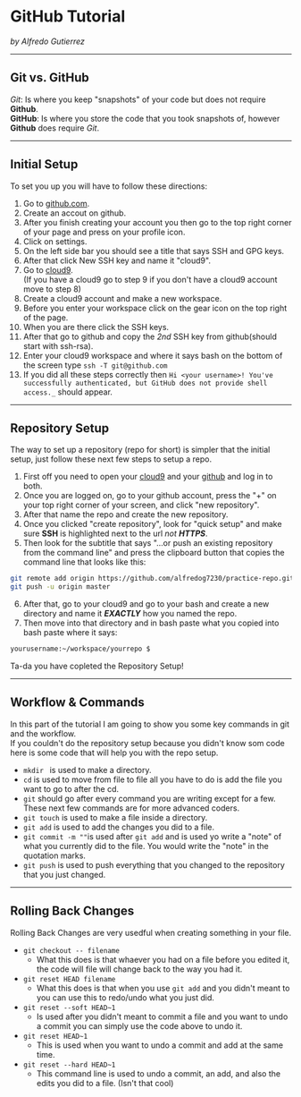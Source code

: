 # GitHub Tutorial

_by Alfredo Gutierrez_

---
## Git vs. GitHub

_Git_: Is where you keep "snapshots" of your code but does not require **Github**.   
**GitHub**: Is where you store the code that you took snapshots of, however **Github** does require _Git_.

---
## Initial Setup
To set you up you will have to follow these directions:
1. Go to [github.com](github.com).
2. Create an accout on github.
3. After you finish creating your account you then go to the top right corner of your page and press on your profile icon.
4. Click on settings.
5. On the left side bar you should see a title that says SSH and GPG keys.
6. After that click New SSH key and name it "cloud9".
7. Go to [cloud9](c9.io).   
(If you have a cloud9 go to step 9 if you don't have a cloud9 account move to step 8)
8. Create a cloud9 account and make a new workspace.
9. Before you enter your workspace click on the gear icon on the top right of the page.
10. When you are there click the SSH keys.
11. After that go to github and copy the _2nd_ SSH key from github(should start with ssh-rsa).
12. Enter your cloud9 workspace and where it says bash on the bottom of the screen type `ssh -T git@github.com`
13. If you did all these steps correctly then ```Hi <your username>! You've successfully authenticated, but GitHub does not provide shell access._``` should appear.
 
---
## Repository Setup

The way to set up a repository (repo for short) is simpler that the initial setup, just follow these next few steps to setup a repo.   
1. First off you need to open your [cloud9](c9.io) and your [github](github.com) and log in to both.     
2. Once you are logged on, go to your github account, press the "+" on your top right corner of your screen, and click "new repository".       
3. After that name the repo and create the new repository.     
4. Once you clicked "create repository", look for "quick setup" and make sure **SSH** is highlighted next to the url _not_ **_HTTPS_**.     
5. Then look for the subtitle that says "…or push an existing repository from the command line" and press the clipboard button that copies the command line that looks like this:  
```bash
git remote add origin https://github.com/alfredog7230/practice-repo.git
git push -u origin master
```   
6. After that, go to your cloud9 and go to your bash and create a new directory and name it **_EXACTLY_** how you named the repo.    
7. Then move into that directory and in bash paste what you copied into bash paste where it says:   
```bash
yourusername:~/workspace/yourrepo $ 
```
Ta-da you have copleted the Repository Setup!

---
## Workflow & Commands   
   
In this part of the tutorial I am going to show you some key commands in git and the workflow.   
If you couldn't do the repository setup because you didn't know som code here is some code that will help you with the repo setup.   
* `mkdir ` is used to make a directory.  
* `cd` is used to move from file to file all you have to do is add the file you want to go to after the cd.   
* `git` should go after every command you are writing except for a few.  
These next few commands are for more advanced coders.   
* `git touch` is used to make a file inside a directory.
* `git add` is used to add the changes you did to a file.
* `git commit -m ""`is used after `git add` and is used yo write a "note" of what you currently did to the file. You would write the "note" in the quotation marks.   
* `git push` is used to push everything that you changed to the repository that you just changed.   
---
## Rolling Back Changes

Rolling Back Changes are very usedful when creating something in your file.
* `git checkout -- filename`
   * What this does is that whaever you had on a file before you edited it, the code will file will change back to the way you had it.
* `git reset HEAD filename`
    * What this does is that when you use `git add` and you didn't meant to you can use this to redo/undo what you just did.
* `git reset --soft HEAD~1`
    * Is used after you didn't meant to commit a file and you want to undo a commit you can simply use the code above to undo it.
* `git reset HEAD~1`
    * This is used when you want to undo a commit and add at the same time.
* `git reset --hard HEAD~1`
    * This command line is used to undo a commit, an add, and also the edits you did to a file. (Isn't that cool)